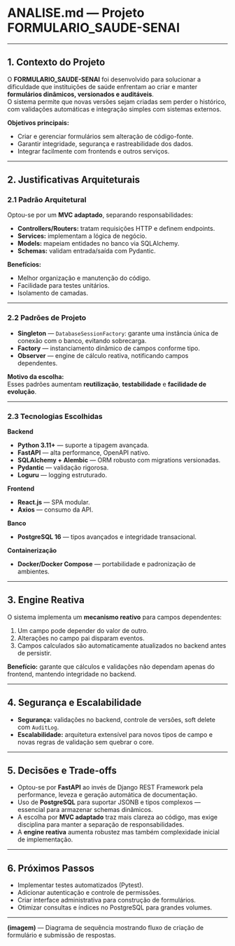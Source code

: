 # ANALISE.md — Projeto FORMULARIO_SAUDE-SENAI

---

## 1. Contexto do Projeto
O **FORMULARIO_SAUDE-SENAI** foi desenvolvido para solucionar a dificuldade que instituições de saúde enfrentam ao criar e manter **formulários dinâmicos, versionados e auditáveis**.  
O sistema permite que novas versões sejam criadas sem perder o histórico, com validações automáticas e integração simples com sistemas externos.

**Objetivos principais:**
- Criar e gerenciar formulários sem alteração de código-fonte.
- Garantir integridade, segurança e rastreabilidade dos dados.
- Integrar facilmente com frontends e outros serviços.

---

## 2. Justificativas Arquiteturais

### 2.1 Padrão Arquitetural
Optou-se por um **MVC adaptado**, separando responsabilidades:
- **Controllers/Routers:** tratam requisições HTTP e definem endpoints.
- **Services:** implementam a lógica de negócio.
- **Models:** mapeiam entidades no banco via SQLAlchemy.
- **Schemas:** validam entrada/saída com Pydantic.

**Benefícios:**
- Melhor organização e manutenção do código.
- Facilidade para testes unitários.
- Isolamento de camadas.

---

### 2.2 Padrões de Projeto
- **Singleton** — `DatabaseSessionFactory`: garante uma instância única de conexão com o banco, evitando sobrecarga.
- **Factory** — instanciamento dinâmico de campos conforme tipo.
- **Observer** — engine de cálculo reativa, notificando campos dependentes.

**Motivo da escolha:**  
Esses padrões aumentam **reutilização**, **testabilidade** e **facilidade de evolução**.

---

### 2.3 Tecnologias Escolhidas
**Backend**
- **Python 3.11+** — suporte a tipagem avançada.
- **FastAPI** — alta performance, OpenAPI nativo.
- **SQLAlchemy + Alembic** — ORM robusto com migrations versionadas.
- **Pydantic** — validação rigorosa.
- **Loguru** — logging estruturado.

**Frontend**
- **React.js** — SPA modular.
- **Axios** — consumo da API.

**Banco**
- **PostgreSQL 16** — tipos avançados e integridade transacional.

**Containerização**
- **Docker/Docker Compose** — portabilidade e padronização de ambientes.

---

## 3. Engine Reativa
O sistema implementa um **mecanismo reativo** para campos dependentes:
1. Um campo pode depender do valor de outro.
2. Alterações no campo pai disparam eventos.
3. Campos calculados são automaticamente atualizados no backend antes de persistir.

**Benefício:** garante que cálculos e validações não dependam apenas do frontend, mantendo integridade no backend.

---

## 4. Segurança e Escalabilidade
- **Segurança:** validações no backend, controle de versões, soft delete com `AuditLog`.
- **Escalabilidade:** arquitetura extensível para novos tipos de campo e novas regras de validação sem quebrar o core.

---

## 5. Decisões e Trade-offs
- Optou-se por **FastAPI** ao invés de Django REST Framework pela performance, leveza e geração automática de documentação.
- Uso de **PostgreSQL** para suportar JSONB e tipos complexos — essencial para armazenar schemas dinâmicos.
- A escolha por **MVC adaptado** traz mais clareza ao código, mas exige disciplina para manter a separação de responsabilidades.
- A **engine reativa** aumenta robustez mas também complexidade inicial de implementação.

---

## 6. Próximos Passos
- Implementar testes automatizados (Pytest).
- Adicionar autenticação e controle de permissões.
- Criar interface administrativa para construção de formulários.
- Otimizar consultas e índices no PostgreSQL para grandes volumes.

---

**(imagem)** — Diagrama de sequência mostrando fluxo de criação de formulário e submissão de respostas.
